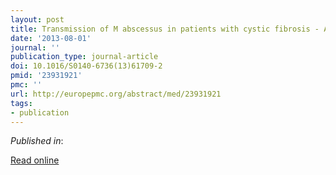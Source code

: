 ```yaml
---
layout: post
title: Transmission of M abscessus in patients with cystic fibrosis - Authors' reply.
date: '2013-08-01'
journal: ''
publication_type: journal-article
doi: 10.1016/S0140-6736(13)61709-2
pmid: '23931921'
pmc: ''
url: http://europepmc.org/abstract/med/23931921
tags:
- publication
---
```


*Published in*: 

[Read online](http://europepmc.org/abstract/med/23931921)


